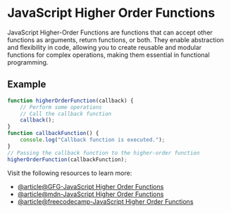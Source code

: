 # JavaScript Higher Order Functions

JavaScript Higher-Order Functions are functions that can accept other functions as arguments, return functions, or both. They enable abstraction and flexibility in code, allowing you to create reusable and modular functions for complex operations, making them essential in functional programming.

## Example

```javascript
function higherOrderFunction(callback) {
    // Perform some operations
    // Call the callback function
    callback();
}
function callbackFunction() {
    console.log("Callback function is executed.");
}
// Passing the callback function to the higher-order function
higherOrderFunction(callbackFunction);
```
Visit the following resources to learn more:
- [@article@GFG-JavaScript Higher Order Functions](https://www.geeksforgeeks.org/javascript-higher-order-functions/)
- [@article@mdn-JavaScript Higher Order Functions](https://developer.mozilla.org/en-US/docs/Glossary/First-class_Function)
- [@article@freecodecamp-JavaScript Higher Order Functions](https://www.freecodecamp.org/news/higher-order-functions-in-javascript-explained/)
